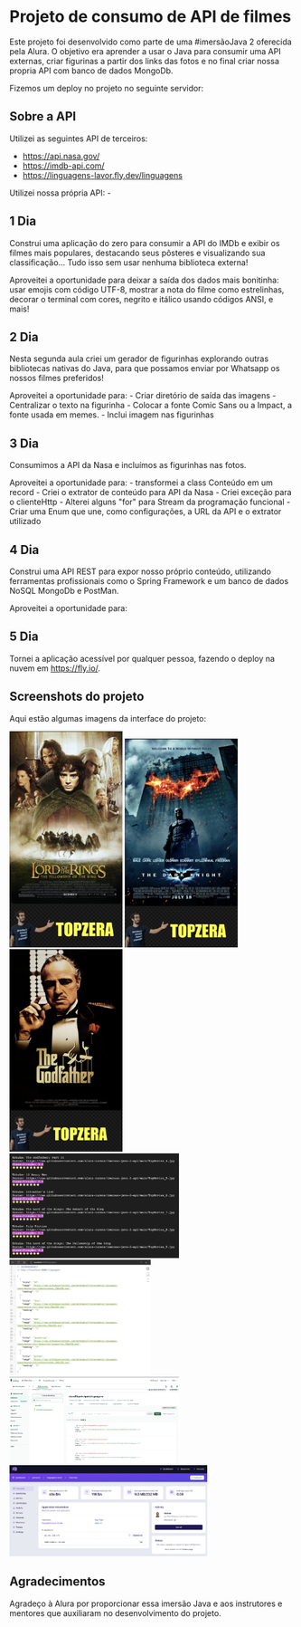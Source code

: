 # Projeto de consumo de API de filmes

Este projeto foi desenvolvido como parte de uma #imersãoJava 2 oferecida pela Alura. O objetivo era aprender a usar o Java para consumir uma API externas, criar figurinas a partir dos links das fotos e no final criar nossa propria API com banco de dados MongoDb.

Fizemos um deploy no projeto no seguinte servidor:

## Sobre a API

Utilizei as seguintes API de terceiros:

   - https://api.nasa.gov/
   - https://imdb-api.com/
   - https://linguagens-lavor.fly.dev/linguagens

Utilizei nossa própria API:
    -

## 1 Dia

Construi uma aplicação do zero para consumir a API do IMDb e exibir os filmes mais populares, destacando seus pôsteres e visualizando sua classificação... Tudo isso sem usar nenhuma biblioteca externa!

Aproveitei a oportunidade para deixar a saída dos dados mais bonitinha: usar emojis com código UTF-8, mostrar a nota do filme como estrelinhas, decorar o terminal com cores, negrito e itálico usando códigos ANSI, e mais!


## 2 Dia

Nesta segunda aula criei um gerador de figurinhas explorando outras bibliotecas nativas do Java, para que possamos enviar por Whatsapp os nossos filmes preferidos!

Aproveitei a oportunidade para:
    - Criar diretório de saída das imagens
    - Centralizar o texto na figurinha
    - Colocar a fonte Comic Sans ou a Impact, a fonte usada em memes.
    - Inclui imagem nas figurinhas

## 3 Dia

Consumimos a API da Nasa e incluímos as figurinhas nas fotos.

Aproveitei a oportunidade para:
    - transformei a class Conteúdo em um record
    - Criei o extrator de conteúdo para API da Nasa
    - Criei exceção para o clienteHttp
    - Alterei alguns "for" para Stream da programação funcional
    - Criar uma Enum que une, como configurações, a URL da API e o extrator utilizado


## 4 Dia

Construi uma API REST para expor nosso próprio conteúdo, utilizando ferramentas profissionais como o Spring Framework e um banco de dados NoSQL MongoDb e PostMan.

Aproveitei a oportunidade para:


## 5 Dia

 Tornei a aplicação acessível por qualquer pessoa, fazendo o deploy na nuvem em <https://fly.io/>.

## Screenshots do projeto

Aqui estão algumas imagens da interface do projeto:

<div>
<img src="https://github.com/AtilaMedeiros/imersao-java-2/blob/main/fotos_projeto/senhor-dos-aneis.jpg" width="200">
<img src="https://github.com/AtilaMedeiros/imersao-java-2/blob/main/fotos_projeto/batman.jpg" width="200">
<img src="https://github.com/AtilaMedeiros/imersao-java-2/blob/main/fotos_projeto/poderoso-chefao.jpg" width="200">
</div>
<div>
<img src="https://github.com/AtilaMedeiros/imersao-java-2/blob/main/fotos_projeto/terminal_formatado.jpg" width="300">
<img src="https://github.com/AtilaMedeiros/imersao-java-2/blob/main/fotos_projeto/criando-nossa-API.jpg" width="250">
<img src="https://github.com/AtilaMedeiros/imersao-java-2/blob/main/fotos_projeto/MongoDb.jpg" width="300">
<img src="https://github.com/AtilaMedeiros/imersao-java-2/blob/main/fotos_projeto/Deploy-Fly.jpg" width="350">
</div>




## Agradecimentos

Agradeço à Alura por proporcionar essa imersão Java e aos instrutores e mentores que auxiliaram no desenvolvimento do projeto. 